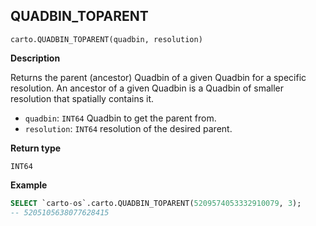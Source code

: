 ## QUADBIN_TOPARENT

```sql:signature
carto.QUADBIN_TOPARENT(quadbin, resolution)
```

**Description**

Returns the parent (ancestor) Quadbin of a given Quadbin for a specific resolution. An ancestor of a given Quadbin is a Quadbin of smaller resolution that spatially contains it.

* `quadbin`: `INT64` Quadbin to get the parent from.
* `resolution`: `INT64` resolution of the desired parent.

**Return type**

`INT64`


**Example**


```sql
SELECT `carto-os`.carto.QUADBIN_TOPARENT(5209574053332910079, 3);
-- 5205105638077628415
```